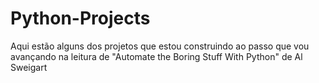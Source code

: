# Python-Projects
Aqui estão alguns dos projetos que estou construindo ao passo que vou avançando na leitura de "Automate the Boring Stuff With Python" de Al Sweigart
